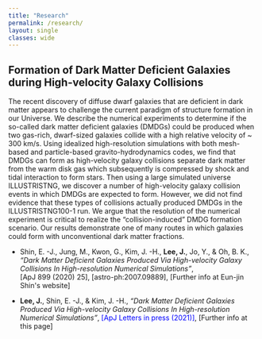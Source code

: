 ```yaml
---
title: "Research"
permalink: /research/
layout: single
classes: wide
---
```


## Formation of Dark Matter Deficient Galaxies during High-velocity Galaxy Collisions

The recent discovery of diffuse dwarf galaxies that are deficient in dark matter appears to challenge the current
paradigm of structure formation in our Universe. We describe the numerical experiments to determine if the
so-called dark matter deficient galaxies (DMDGs) could be produced when two gas-rich, dwarf-sized galaxies
collide with a high relative velocity of ~ 300 km/s. Using idealized high-resolution simulations with both
mesh-based and particle-based gravito-hydrodynamics codes, we find that DMDGs can form as high-velocity
galaxy collisions separate dark matter from the warm disk gas which subsequently is compressed by shock and
tidal interaction to form stars. Then using a large simulated universe ILLUSTRISTNG, we discover a number
of high-velocity galaxy collision events in which DMDGs are expected to form. However, we did not find
evidence that these types of collisions actually produced DMDGs in the ILLUSTRISTNG100-1 run. We argue
that the resolution of the numerical experiment is critical to realize the “collision-induced” DMDG formation
scenario. Our results demonstrate one of many routes in which galaxies could form with unconventional dark
matter fractions.
<br/>


* Shin, E. -J., Jung, M., Kwon, G., Kim, J. -H., **Lee, J.**, Jo, Y., & Oh, B. K., *“Dark Matter Deficient Galaxies Produced Via High-velocity Galaxy Collisions In High-resolution Numerical Simulations”*, <br/>
<a href="https://ui.adsabs.harvard.edu/abs/2020ApJ...899...25S/abstract" style="text-decoration:none">[ApJ 899 (2020) 25]</a>, <a href="https://arxiv.org/abs/2007.09889" style="text-decoration:none">[astro-ph:2007.09889]</a>, <a href="https://ejshin0.github.io/page/category/research.html" style="text-decoration:none">[Further info at Eun-jin Shin's website]</a>

* **Lee, J.**, Shin, E. -J., & Kim, J. -H., *“Dark Matter Deficient Galaxies Produced Via High-velocity Galaxy Collisions In High-resolution Numerical Simulations”*, <span style="color:blue">[ApJ Letters in press (2021)]</span>, <a href="https://joohyun-lee.github.io/research/DMDG/" style="text-decoration:none">[Further info at this page]</a>

